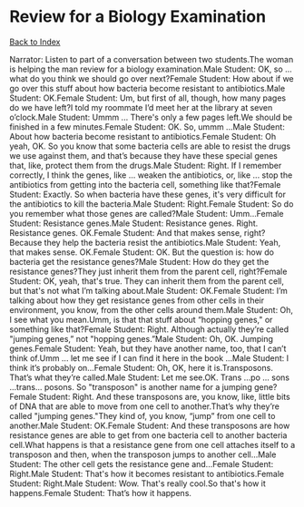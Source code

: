 # Review for a Biology Examination
[Back to Index](https://github.com/windows10010/tpoExtractor/blob/master/README.md)

Narrator: Listen to part of a conversation between two students.The woman is helping the man review for a biology examination.Male Student: OK, so ... what do you think we should go over next?Female Student: How about if we go over this stuff about how bacteria become resistant to antibiotics.Male Student: OK.Female Student: Um, but first of all, though, how many pages do we have left?I told my roommate I’d meet her at the library at seven o’clock.Male Student: Ummm ... There's only a few pages left.We should be finished in a few minutes.Female Student: OK. So, ummm ...Male Student: About how bacteria become resistant to antibiotics.Female Student: Oh yeah, OK. So you know that some bacteria cells are able to resist the drugs we use against them, and that’s because they have these special genes that, like, protect them from the drugs.Male Student: Right. If I remember correctly, I think the genes, like ... weaken the antibiotics, or, like ... stop the antibiotics from getting into the bacteria cell, something like that?Female Student: Exactly. So when bacteria have these genes, it's very difficult for the antibiotics to kill the bacteria.Male Student: Right.Female Student: So do you remember what those genes are called?Male Student: Umm…Female Student: Resistance genes.Male Student: Resistance genes. Right. Resistance genes. OK.Female Student: And that makes sense, right?Because they help the bacteria resist the antibiotics.Male Student: Yeah, that makes sense. OK.Female Student: OK. But the question is: how do bacteria get the resistance genes?Male Student: How do they get the resistance genes?They just inherit them from the parent cell, right?Female Student: OK, yeah, that's true. They can inherit them from the parent cell, but that's not what I’m talking about.Male Student: OK.Female Student: I’m talking about how they get resistance genes from other cells in their environment, you know, from the other cells around them.Male Student: Oh, I see what you mean.Umm, is that that stuff about “hopping genes," or something like that?Female Student: Right. Although actually they’re called "jumping genes,” not "hopping genes.”Male Student: Oh, OK. Jumping genes.Female Student: Yeah, but they have another name, too, that I can’t think of.Umm ... let me see if I can find it here in the book ...Male Student: I think it’s probably on…Female Student: Oh, OK, here it is.Transposons. That’s what they’re called.Male Student: Let me see.OK. Trans …po ... sons …trans... posons. So "transposon" is another name for a jumping gene?Female Student: Right. And these transposons are, you know, like, little bits of DNA that are able to move from one cell to another.That’s why they’re called "jumping genes."They kind of, you know, “jump” from one cell to another.Male Student: OK.Female Student: And these transposons are how resistance genes are able to get from one bacteria cell to another bacteria cell.What happens is that a resistance gene from one cell attaches itself to a transposon and then, when the transposon jumps to another cell...Male Student: The other cell gets the resistance gene and...Female Student: Right.Male Student: That's how it becomes resistant to antibiotics.Female Student: Right.Male Student: Wow. That's really cool.So that's how it happens.Female Student: That’s how it happens.